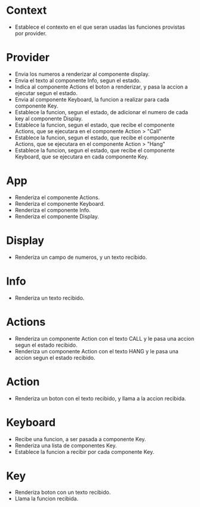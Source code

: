 # Context

- Establece el contexto en el que seran usadas las funciones provistas por provider.

# Provider

- Envia los numeros a renderizar al componente display.
- Envia el texto al componente Info, segun el estado.
- Indica al componente Actions el boton a renderizar, y pasa la accion a ejecutar segun el estado.
- Envia al componente Keyboard, la funcion a realizar para cada componente Key.
- Establece la funcion, segun el estado, de adicionar el numero de cada key al componente Display.
- Establece la funcion, segun el estado, que recibe el componente Actions, que se ejecutara en el componente Action > "Call"
- Establece la funcion, segun el estado, que recibe el componente Actions, que se ejecutara en el componente Action > "Hang"
- Establece la funcion, segun el estado, que recibe el componente Keyboard, que se ejecutara en cada componente Key.

# App

- Renderiza el componente Actions.
- Renderiza el componente Keyboard.
- Renderiza el componente Info.
- Renderiza el componente Display.

# Display

- Renderiza un campo de numeros, y un texto recibido.

# Info

- Renderiza un texto recibido.

# Actions

- Renderiza un componente Action con el texto CALL y le pasa una accion segun el estado recibido.
- Renderiza un componente Action con el texto HANG y le pasa una accion segun el estado recibido.

# Action

- Renderiza un boton con el texto recibido, y llama a la accion recibida.

# Keyboard

- Recibe una funcion, a ser pasada a componente Key.
- Renderiza una lista de componentes Key.
- Establece la funcion a recibir por cada componente Key.

# Key

- Renderiza boton con un texto recibido.
- Llama la funcion recibida.
